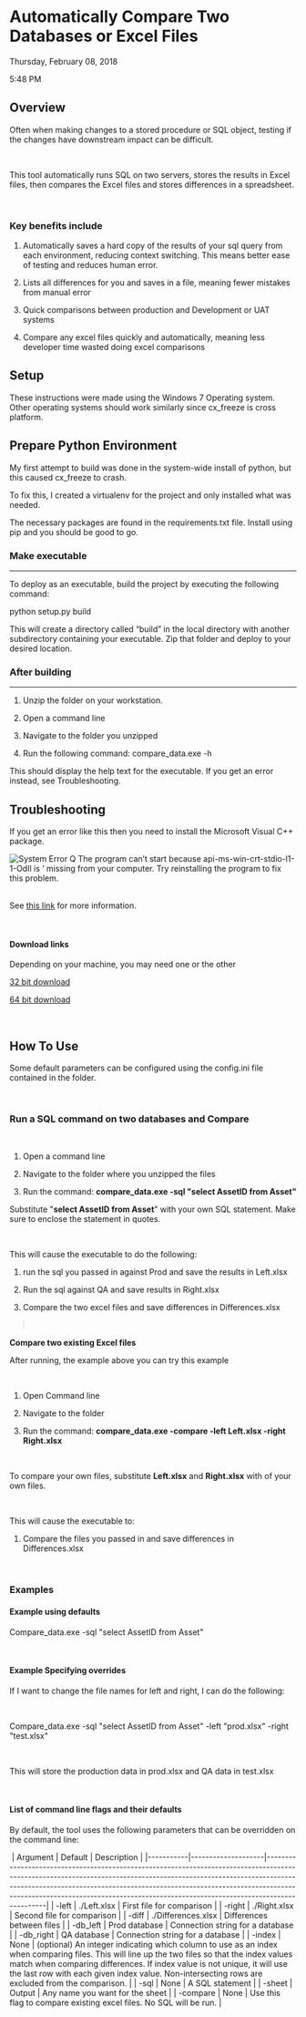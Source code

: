 # Automatically Compare Two Databases or Excel Files 

Thursday, February 08, 2018

5:48 PM

## Overview 

Often when making changes to a stored procedure or SQL object, testing if the changes have downstream impact can be difficult.

 

This tool automatically runs SQL on two servers, stores the results in Excel files, then compares the Excel files and stores differences in a spreadsheet.

 

### Key benefits include

1.  Automatically saves a hard copy of the results of your sql query from each environment, reducing context switching. This means better ease of testing and reduces human error.

1.  Lists all differences for you and saves in a file, meaning fewer mistakes from manual error

1.  Quick comparisons between production and Development or UAT systems

2.  Compare any excel files quickly and automatically, meaning less developer time wasted doing excel comparisons
 

## Setup

These instructions were made using the Windows 7 Operating system. Other operating systems should work similarly since cx\_freeze is cross platform.

Prepare Python Environment
--------------------------

My first attempt to build was done in the system-wide install of python, but this caused cx\_freeze to crash.

To fix this, I created a virtualenv for the project and only installed what was needed.

The necessary packages are found in the requirements.txt file. Install using pip and you should be good to go.

### Make executable
---------------

To deploy as an executable, build the project by executing the following command:

python setup.py build

This will create a directory called “build” in the local directory with another subdirectory containing your executable. Zip that folder and deploy to your desired location.

### After building
--------------

1.  Unzip the folder on your workstation.

1.  Open a command line

2.  Navigate to the folder you unzipped

1.  Run the following command: compare\_data.exe -h

This should display the help text for the executable. If you get an error instead, see Troubleshooting.



## Troubleshooting

If you get an error like this then you need to install the Microsoft Visual C++ package.

![System Error
Q The program can’t start because api-ms-win-crt-stdio-l1-1-OdIl is
‘ missing from your computer. Try reinstalling the program to fix this
problem.](https://i.imgur.com/eTgqVN4.png)
 

See [this link](http://www.thewindowsclub.com/api-ms-win-crt-runtime-l1-1-0-dll-is-missing) for more information.

 

#### Download links

Depending on your machine, you may need one or the other

[32 bit download](http://www.microsoft.com/en-gb/download/details.aspx?id=5555)

[64 bit download](http://www.microsoft.com/en-us/download/details.aspx?id=14632)

 

## How To Use

Some default parameters can be configured using the config.ini file contained in the folder.

 

### Run a SQL command on two databases and Compare

 

1.  Open a command line

1.  Navigate to the folder where you unzipped the files

1.  Run the command: **compare\_data.exe -sql "select AssetID from Asset"**

Substitute "**select AssetID from Asset**" with your own SQL statement. Make sure to enclose the statement in quotes.

 

This will cause the executable to do the following:

1.  run the sql you passed in against Prod and save the results in Left.xlsx

1.  Run the sql against QA and save results in Right.xlsx

1.  Compare the two excel files and save differences in Differences.xlsx

>  



**Compare two existing Excel files**

After running, the example above you can try this example

 

1.  Open Command line

1.  Navigate to the folder

2.  Run the command: **compare\_data.exe -compare -left Left.xlsx -right Right.xlsx**

 

To compare your own files, substitute **Left.xlsx** and **Right.xlsx** with of your own files.

 

This will cause the executable to:

1.  Compare the files you passed in and save differences in Differences.xlsx

 

### Examples

#### Example using defaults

Compare\_data.exe -sql "select AssetID from Asset"

 

#### Example Specifying overrides

If I want to change the file names for left and right, I can do the following:

 

Compare\_data.exe -sql "select AssetID from Asset" -left "prod.xlsx" -right "test.xlsx"

 

This will store the production data in prod.xlsx and QA data in test.xlsx

 

#### List of command line flags and their defaults

By default, the tool uses the following parameters that can be overridden on the command line:

 | Argument | Default | Description |
|-----------|--------------------|------------------------------------------------------------------------------------------------------------------------------------------------------------------------------------------------------------------------------------------------------------------------------------------------------------------------------------------|
| -left | ./Left.xlsx | First file for comparison |
| -right | ./Right.xlsx | Second file for comparison |
| -diff | ./Differences.xlsx | Differences between files |
| -db_left | Prod database | Connection string for a database |
| -db_right | QA database | Connection string for a database |
| -index | None | (optional) An integer indicating   which column to use as an index when comparing files.  This will line up the two files so that the   index values match when comparing differences.  If index value is not unique, it will use   the last row with each given index value.    Non-intersecting rows are excluded from the comparison. |
| -sql | None | A SQL statement  |
| -sheet | Output | Any name you want for the sheet |
| -compare | None | Use this flag to compare existing   excel files.  No SQL will be run.   |